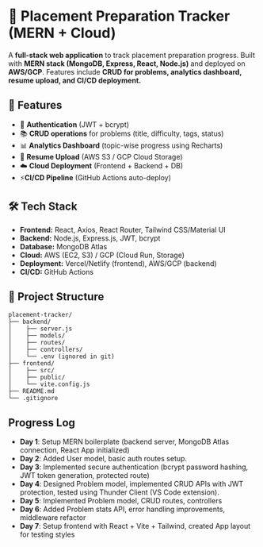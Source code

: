 # 📌 Placement Preparation Tracker (MERN + Cloud)

A **full-stack web application** to track placement preparation progress. Built with **MERN stack (MongoDB, Express, React, Node.js)** and deployed on **AWS/GCP**. Features include **CRUD for problems, analytics dashboard, resume upload, and CI/CD deployment.**

## 🚀 Features
- 🔐 **Authentication** (JWT + bcrypt)
- 📚 **CRUD operations** for problems (title, difficulty, tags, status)
- 📊 **Analytics Dashboard** (topic-wise progress using Recharts)
- 📝 **Resume Upload** (AWS S3 / GCP Cloud Storage)
- ☁️ **Cloud Deployment** (Frontend + Backend + DB)
- ⚡**CI/CD Pipeline** (GitHub Actions auto-deploy)

## 🛠️ Tech Stack
- **Frontend:** React, Axios, React Router, Tailwind CSS/Material UI
- **Backend:** Node.js, Express.js, JWT, bcrypt
- **Database:** MongoDB Atlas
- **Cloud:** AWS (EC2, S3) / GCP (Cloud Run, Storage)
- **Deployment:** Vercel/Netlify (frontend), AWS/GCP (backend)
- **CI/CD:** GitHub Actions

## 📂 Project Structure

    placement-tracker/
    ├── backend/
    │    ├── server.js
    │    ├── models/
    │    ├── routes/
    │    ├── controllers/
    │    └── .env (ignored in git)
    ├── frontend/
    │    ├── src/
    │    ├── public/
    │    └── vite.config.js
    ├── README.md
    └── .gitignore

## Progress Log

- **Day 1**: Setup MERN boilerplate (backend server, MongoDB Atlas connection, React App initialized)
- **Day 2**: Added User model, basic auth routes setup.
- **Day 3**: Implemented secure authentication (bcrypt password hashing, JWT token generation, protected route)
- **Day 4**: Designed Problem model, implemented CRUD APIs with JWT protection, tested using Thunder Client (VS Code extension).
- **Day 5**: Implemented Problem model, CRUD routes, controllers
- **Day 6**: Added Problem stats API, error handling improvements, middleware refactor
- **Day 7**: Setup frontend with React + Vite + Tailwind, created App layout for testing styles